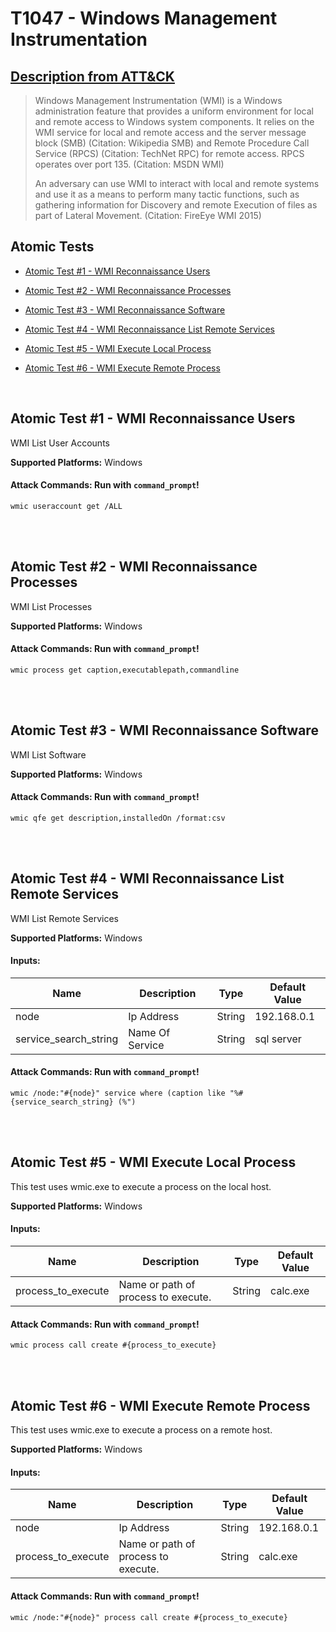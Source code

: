 # T1047 - Windows Management Instrumentation
## [Description from ATT&CK](https://attack.mitre.org/wiki/Technique/T1047)
<blockquote>Windows Management Instrumentation (WMI) is a Windows administration feature that provides a uniform environment for local and remote access to Windows system components. It relies on the WMI service for local and remote access and the server message block (SMB) (Citation: Wikipedia SMB) and Remote Procedure Call Service (RPCS) (Citation: TechNet RPC) for remote access. RPCS operates over port 135. (Citation: MSDN WMI)

An adversary can use WMI to interact with local and remote systems and use it as a means to perform many tactic functions, such as gathering information for Discovery and remote Execution of files as part of Lateral Movement. (Citation: FireEye WMI 2015)</blockquote>

## Atomic Tests

- [Atomic Test #1 - WMI Reconnaissance Users](#atomic-test-1---wmi-reconnaissance-users)

- [Atomic Test #2 - WMI Reconnaissance Processes](#atomic-test-2---wmi-reconnaissance-processes)

- [Atomic Test #3 - WMI Reconnaissance Software](#atomic-test-3---wmi-reconnaissance-software)

- [Atomic Test #4 - WMI Reconnaissance List Remote Services](#atomic-test-4---wmi-reconnaissance-list-remote-services)

- [Atomic Test #5 - WMI Execute Local Process](#atomic-test-5---wmi-execute-local-process)

- [Atomic Test #6 - WMI Execute Remote Process](#atomic-test-6---wmi-execute-remote-process)


<br/>

## Atomic Test #1 - WMI Reconnaissance Users
WMI List User Accounts

**Supported Platforms:** Windows





#### Attack Commands: Run with `command_prompt`! 
```
wmic useraccount get /ALL
```






<br/>
<br/>

## Atomic Test #2 - WMI Reconnaissance Processes
WMI List Processes

**Supported Platforms:** Windows





#### Attack Commands: Run with `command_prompt`! 
```
wmic process get caption,executablepath,commandline
```






<br/>
<br/>

## Atomic Test #3 - WMI Reconnaissance Software
WMI List Software

**Supported Platforms:** Windows





#### Attack Commands: Run with `command_prompt`! 
```
wmic qfe get description,installedOn /format:csv
```






<br/>
<br/>

## Atomic Test #4 - WMI Reconnaissance List Remote Services
WMI List Remote Services

**Supported Platforms:** Windows




#### Inputs:
| Name | Description | Type | Default Value | 
|------|-------------|------|---------------|
| node | Ip Address | String | 192.168.0.1|
| service_search_string | Name Of Service | String | sql server|


#### Attack Commands: Run with `command_prompt`! 
```
wmic /node:"#{node}" service where (caption like "%#{service_search_string} (%")
```






<br/>
<br/>

## Atomic Test #5 - WMI Execute Local Process
This test uses wmic.exe to execute a process on the local host.

**Supported Platforms:** Windows




#### Inputs:
| Name | Description | Type | Default Value | 
|------|-------------|------|---------------|
| process_to_execute | Name or path of process to execute. | String | calc.exe|


#### Attack Commands: Run with `command_prompt`! 
```
wmic process call create #{process_to_execute}
```






<br/>
<br/>

## Atomic Test #6 - WMI Execute Remote Process
This test uses wmic.exe to execute a process on a remote host.

**Supported Platforms:** Windows




#### Inputs:
| Name | Description | Type | Default Value | 
|------|-------------|------|---------------|
| node | Ip Address | String | 192.168.0.1|
| process_to_execute | Name or path of process to execute. | String | calc.exe|


#### Attack Commands: Run with `command_prompt`! 
```
wmic /node:"#{node}" process call create #{process_to_execute}
```






<br/>
